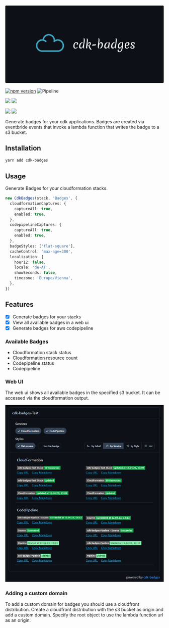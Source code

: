[![cdk-badges](logo.png)](https://github.com/NimmLor/cdk-badges)

[![npm version](https://badge.fury.io/js/cdk-badges.svg?style=flat-square)](https://npmjs.com/package/cdk-badges)
![Pipeline](https://github.com/NimmLor/cdk-badges/actions/workflows/release.yml/badge.svg?style=flat-square)

![](https://cdk-badges-test-badgeshostingbuckete4222a39-1gvwt4htdjmgc.s3.eu-central-1.amazonaws.com/cf/cdk-badges-Test/status-detailed/flat-square.svg) ![](https://cdk-badges-test-badgeshostingbuckete4222a39-1gvwt4htdjmgc.s3.eu-central-1.amazonaws.com/cf/cdk-badges-Test/resource-count/flat-square.svg)

![](https://cdk-badges-test-badgeshostingbuckete4222a39-1gvwt4htdjmgc.s3.eu-central-1.amazonaws.com/codepipeline/cdk-badges-Pipeline/state-named-detailed/flat-square.svg) ![](https://cdk-badges-test-badgeshostingbuckete4222a39-1gvwt4htdjmgc.s3.eu-central-1.amazonaws.com/codepipeline/cdk-badges-Pipeline/stage/Build/stage-state-named/flat-square.svg)

Generate badges for your cdk applications. Badges are created via eventbride events that invoke a lambda function that writes the badge to a s3 bucket.

## Installation

```bash
yarn add cdk-badges
```

## Usage

Generate Badges for your cloudformation stacks.

```ts
new CdkBadges(stack, 'Badges', {
  cloudformationCaptures: {
    captureAll: true,
    enabled: true,
  },
  codepipelineCaptures: {
    captureAll: true,
    enabled: true,
  },
  badgeStyles: ['flat-square'],
  cacheControl: 'max-age=300',
  localization: {
    hour12: false,
    locale: 'de-AT',
    showSeconds: false,
    timezone: 'Europe/Vienna',
  },
})
```

## Features

- [x] Generate badges for your stacks
- [x] View all available badges in a web ui
- [x] Generate badges for aws codepipeline

### Available Badges

- Cloudformation stack status
- Cloudformation resource count
- Codepipeline status
- Codepipeline

### Web UI

The web ui shows all available badges in the specified s3 bucket. It can be accessed via the cloudformation output.

[![web-ui](ui.png)](https://github.com/NimmLor/cdk-badges)

### Adding a custom domain

To add a custom domain for badges you should use a cloudfront distribution.
Create a cloudfront distribution with the s3 bucket as origin and add a custom domain. Specify the root object to use the lambda function url as an origin.

